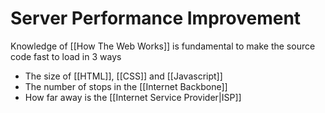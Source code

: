 # Server Performance Improvement
Knowledge of [[How The Web Works]] is fundamental to make the source code fast to load in 3 ways
- The size of [[HTML]], [[CSS]] and [[Javascript]]
- The number of stops in the [[Internet Backbone]]
- How far away is the [[Internet Service Provider|ISP]]


